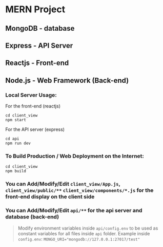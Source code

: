 # MERN Project
## MongoDB - database
## Express - API Server
## Reactjs - Front-end
## Node.js - Web Framework (Back-end)

### Local Server Usage:
For the front-end (reactjs)
```
cd client_view
npm start
```
For the API server (express)
```
cd api
npm run dev
```

### To Build Production / Web Deployment on the Internet:
```
cd client_view
npm build
```

### You can Add/Modify/Edit `client_view/App.js`, `client_view/public/**` `client_view/components/*.js` for the front-end display on the client side

### You can Add/Modify/Edit `api/**` for the api server and database (back-end)
> Modify environment variables inside `api/config.env` to be used as constant variables for all files inside `api` folder. Example inside `config.env`: `MONGO_URI="mongodb://127.0.0.1:27017/test"`


